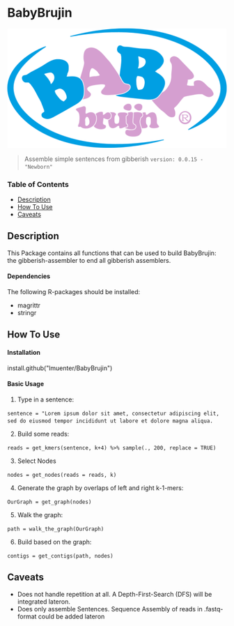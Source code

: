 # BabyBrujin

![Project Image](/icons/BabyBrujin_icon.png)

> Assemble simple sentences from gibberish
> `version: 0.0.15 - "Newborn"`

### Table of Contents

- [Description](#description)
- [How To Use](#how-to-use)
- [Caveats](#caveats)

## Description
This Package contains all functions that can be used to build BabyBrujin:
the gibberish-assembler to end all gibberish assemblers.

#### Dependencies
The following R-packages should be installed:

- magrittr
- stringr

## How To Use

#### Installation
install.github("lmuenter/BabyBrujin")

#### Basic Usage
1. Type in a sentence: 

`sentence = "Lorem ipsum dolor sit amet, consectetur adipiscing elit, sed do eiusmod tempor incididunt ut labore et dolore magna aliqua.`

2. Build some reads: 

`reads = get_kmers(sentence, k+4) %>% sample(., 200, replace = TRUE)`
	
3. Select Nodes 

`nodes = get_nodes(reads = reads, k)`
	
4. Generate the graph by overlaps of left and right k-1-mers: 

`OurGraph = get_graph(nodes)`

5. Walk the graph: 

`path = walk_the_graph(OurGraph)`
	
6. Build based on the graph: 

`contigs = get_contigs(path, nodes)`

## Caveats
- Does not handle repetition at all. A Depth-First-Search (DFS) will be integrated lateron.
- Does only assemble Sentences. Sequence Assembly of reads in .fastq-format could be added lateron